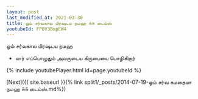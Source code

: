 ```yaml
---
layout: post
last_modified_at: 2021-03-30
title: ஓம் சர்வகால பிரஷடய நமஹ ௧௧ டைம்ஸ்
youtubeId: FP0V3BmpEW4
---
```

 
 
 ஓம் சர்வகால பிரஷடய நமஹ  
 
 -  யார் எப்பொழுதும் அவருடைய கிருபையை பொழிகிறார் 
 
  
 
  
 
 
 
 
 
 


{% include youtubePlayer.html id=page.youtubeId %}
 
[Next]({{ site.baseurl }}{% link  split1/_posts/2014-07-19-ஓம் சர்வ கமதையா நமஹ ௧௧ டைம்ஸ்.md%})
 
